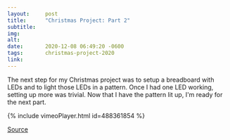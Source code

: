 ```yaml
---
layout:     post
title:      "Christmas Project: Part 2"
subtitle:   
img:        
alt:        
date:       2020-12-08 06:49:20 -0600
tags:       christmas-project-2020
link:       
---
```


The next step for my Christmas project was to setup a breadboard with LEDs and to light those LEDs in a pattern. Once I had one LED working, setting up more was trivial. Now that I have the pattern lit up, I'm ready for the next part.

{% include vimeoPlayer.html id=488361854 %}

[Source](https://github.com/groomsy/christmas-pi-project/blob/main/LEDPattern.py)